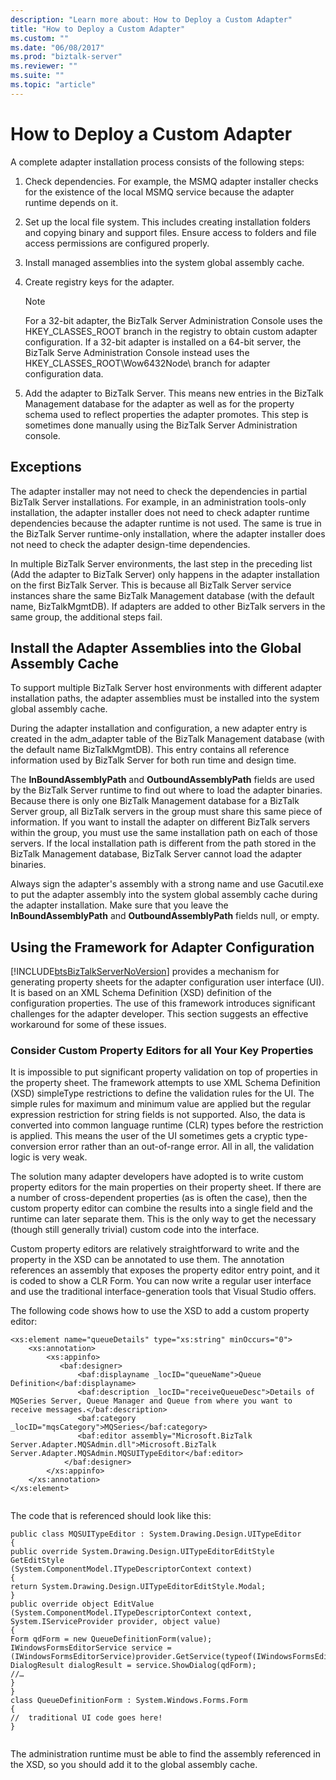 ```yaml
---
description: "Learn more about: How to Deploy a Custom Adapter"
title: "How to Deploy a Custom Adapter"
ms.custom: ""
ms.date: "06/08/2017"
ms.prod: "biztalk-server"
ms.reviewer: ""
ms.suite: ""
ms.topic: "article"
---
```

# How to Deploy a Custom Adapter
A complete adapter installation process consists of the following steps:  
  
1.  Check dependencies. For example, the MSMQ adapter installer checks for the existence of the local MSMQ service because the adapter runtime depends on it.  
  
2.  Set up the local file system. This includes creating installation folders and copying binary and support files. Ensure access to folders and file access permissions are configured properly.  
  
3.  Install managed assemblies into the system global assembly cache.  
  
4.  Create registry keys for the adapter.  
  
    > [!NOTE]
    >  For a 32-bit adapter, the BizTalk Server Administration Console uses the HKEY_CLASSES_ROOT branch in the registry to obtain custom adapter configuration.  If a 32-bit adapter is installed on a 64-bit server, the BizTalk Serve Administration Console instead uses the HKEY_CLASSES_ROOT\Wow6432Node\ branch for adapter configuration data.  
  
5.  Add the adapter to BizTalk Server. This means new entries in the BizTalk Management database for the adapter as well as for the property schema used to reflect properties the adapter promotes. This step is sometimes done manually using the BizTalk Server Administration console.  
  
## Exceptions  
 The adapter installer may not need to check the dependencies in partial BizTalk Server installations. For example, in an administration tools-only installation, the adapter installer does not need to check adapter runtime dependencies because the adapter runtime is not used. The same is true in the BizTalk Server runtime-only installation, where the adapter installer does not need to check the adapter design-time dependencies.  
  
 In multiple BizTalk Server environments, the last step in the preceding list (Add the adapter to BizTalk Server) only happens in the adapter installation on the first BizTalk Server. This is because all BizTalk Server service instances share the same BizTalk Management database (with the default name, BizTalkMgmtDB). If adapters are added to other BizTalk servers in the same group, the additional steps fail.  
  
## Install the Adapter Assemblies into the Global Assembly Cache  
 To support multiple BizTalk Server host environments with different adapter installation paths, the adapter assemblies must be installed into the system global assembly cache.  
  
 During the adapter installation and configuration, a new adapter entry is created in the adm_adapter table of the BizTalk Management database (with the default name BizTalkMgmtDB). This entry contains all reference information used by BizTalk Server for both run time and design time.  
  
 The **InBoundAssemblyPath** and **OutboundAssemblyPath** fields are used by the BizTalk Server runtime to find out where to load the adapter binaries. Because there is only one BizTalk Management database for a BizTalk Server group, all BizTalk servers in the group must share this same piece of information. If you want to install the adapter on different BizTalk servers within the group, you must use the same installation path on each of those servers. If the local installation path is different from the path stored in the BizTalk Management database, BizTalk Server cannot load the adapter binaries.  
  
 Always sign the adapter's assembly with a strong name and use Gacutil.exe to put the adapter assembly into the system global assembly cache during the adapter installation. Make sure that you leave the **InBoundAssemblyPath** and **OutboundAssemblyPath** fields null, or empty.  
  
## Using the Framework for Adapter Configuration  
 [!INCLUDE[btsBizTalkServerNoVersion](../includes/btsbiztalkservernoversion-md.md)] provides a mechanism for generating property sheets for the adapter configuration user interface (UI). It is based on an XML Schema Definition (XSD) definition of the configuration properties. The use of this framework introduces significant challenges for the adapter developer. This section suggests an effective workaround for some of these issues.  
  
### Consider Custom Property Editors for all Your Key Properties  
 It is impossible to put significant property validation on top of properties in the property sheet. The framework attempts to use XML Schema Definition (XSD) simpleType restrictions to define the validation rules for the UI. The simple rules for maximum and minimum value are applied but the regular expression restriction for string fields is not supported. Also, the data is converted into common language runtime (CLR) types before the restriction is applied. This means the user of the UI sometimes gets a cryptic type-conversion error rather than an out-of-range error. All in all, the validation logic is very weak.  
  
 The solution many adapter developers have adopted is to write custom property editors for the main properties on their property sheet. If there are a number of cross-dependent properties (as is often the case), then the custom property editor can combine the results into a single field and the runtime can later separate them. This is the only way to get the necessary (though still generally trivial) custom code into the interface.  
  
 Custom property editors are relatively straightforward to write and the property in the XSD can be annotated to use them. The annotation references an assembly that exposes the property editor entry point, and it is coded to show a CLR Form. You can now write a regular user interface and use the traditional interface-generation tools that Visual Studio offers.  
  
 The following code shows how to use the XSD to add a custom property editor:  
  
```  
<xs:element name="queueDetails" type="xs:string" minOccurs="0">  
    <xs:annotation>  
        <xs:appinfo>  
           <baf:designer>  
               <baf:displayname _locID="queueName">Queue Definition</baf:displayname>  
               <baf:description _locID="receiveQueueDesc">Details of MQSeries Server, Queue Manager and Queue from where you want to receive messages.</baf:description>  
               <baf:category _locID="mqsCategory">MQSeries</baf:category>  
               <baf:editor assembly="Microsoft.BizTalk Server.Adapter.MQSAdmin.dll">Microsoft.BizTalk Server.Adapter.MQSAdmin.MQSUITypeEditor</baf:editor>  
            </baf:designer>  
        </xs:appinfo>  
    </xs:annotation>  
</xs:element>  
  
```  
  
 The code that is referenced should look like this:  
  
```  
public class MQSUITypeEditor : System.Drawing.Design.UITypeEditor  
{  
public override System.Drawing.Design.UITypeEditorEditStyle GetEditStyle  
(System.ComponentModel.ITypeDescriptorContext context)   
{  
return System.Drawing.Design.UITypeEditorEditStyle.Modal;  
}  
public override object EditValue (System.ComponentModel.ITypeDescriptorContext context,  
System.IServiceProvider provider, object value)   
{  
Form qdForm = new QueueDefinitionForm(value);  
IWindowsFormsEditorService service =   
(IWindowsFormsEditorService)provider.GetService(typeof(IWindowsFormsEditorService));  
DialogResult dialogResult = service.ShowDialog(qdForm);  
//…  
}  
}  
class QueueDefinitionForm : System.Windows.Forms.Form   
{  
//  traditional UI code goes here!  
}  
  
```  
  
 The administration runtime must be able to find the assembly referenced in the XSD, so you should add it to the global assembly cache.
